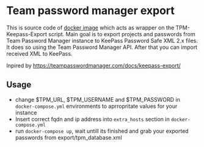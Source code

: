 Team password manager export
==========

This is source code of [docker image](https://hub.docker.com/r/jaels/tpmexport/) which acts as wrapper on the TPM-Keepass-Export script.
Main goal is to export projects and passwords from Team Password Manager instance to KeePass Password Safe XML 2.x files. It does so using the Team Password Manager API. After that you can import received XML to KeePass.

Inpired by https://teampasswordmanager.com/docs/keepass-export/

Usage
--------
* change $TPM_URL, $TPM_USERNAME and $TPM_PASSWORD in `docker-compose.yml` environments to aprropritate values for your instance
* Insert correct fqdn and ip address into `extra_hosts` section in `docker-compose.yml`
* run `docker-compose up`, wait untill its finished and grab your exported passwords from export/tpm_database.xml
